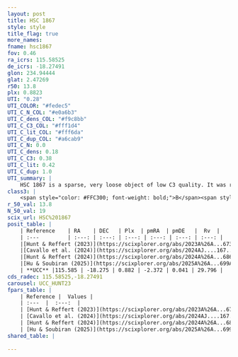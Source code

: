 ```yaml
---
layout: post
title: HSC 1867
style: style
title_flag: true
more_names: 
fname: hsc1867
fov: 0.46
ra_icrs: 115.58525
de_icrs: -18.27491
glon: 234.94444
glat: 2.47269
r50: 13.8
plx: 0.8823
UTI: "0.28"
UTI_COLOR: "#fedec5"
UTI_C_N_COL: "#e0a6b3"
UTI_C_dens_COL: "#f9c8bb"
UTI_C_C3_COL: "#fff1d4"
UTI_C_lit_COL: "#fff6da"
UTI_C_dup_COL: "#a6cab9"
UTI_C_N: 0.0
UTI_C_dens: 0.18
UTI_C_C3: 0.38
UTI_C_lit: 0.42
UTI_C_dup: 1.0
UTI_summary: |
    HSC 1867 is a sparse, very loose object of low C3 quality. It was recently reported in the literature.<br><br><span style="color: #99180f; font-weight: bold;">Warning: </span>contains less than 25 stars with <i>P>0.5</i> estimated.
class3: |
    <span style="color: #FFC300; font-weight: bold;">B</span><span style="color: red; font-weight: bold;">C</span>
r_50_val: 13.8
N_50_val: 19
scix_url: HSC%201867
posit_table: |
    | Reference    | RA    | DEC   | Plx  | pmRA  | pmDE   |  Rv  |
    | :---         | :---: | :---: | :---: | :---: | :---: | :---: |
    |[Hunt & Reffert (2023)](https://scixplorer.org/abs/2023A%26A...673A.114H) | 115.75 | -18.481 | 0.878 | -2.371 | 0.039 | 37.421 |
    |[Cavallo et al. (2024)](https://scixplorer.org/abs/2024AJ....167...12C) | 115.645 | -18.326 | 0.876 | -- | -- | -- |
    |[Hunt & Reffert (2024)](https://scixplorer.org/abs/2024A%26A...686A..42H) | 115.75 | -18.481 | 0.878 | -2.371 | 0.039 | 37.421 |
    |[Hu & Soubiran (2025)](https://scixplorer.org/abs/2025A%26A...699A.246H) | 115.645 | -18.326 | -- | -- | -- | -- |
    | **UCC** |115.585 | -18.275 | 0.882 | -2.372 | 0.041 | 29.796 | 
cds_radec: 115.58525,-18.27491
carousel: UCC_HUNT23
fpars_table: |
    | Reference |  Values |
    | :---  |  :---:  |
    | [Hunt & Reffert (2023)](https://scixplorer.org/abs/2023A%26A...673A.114H) | `AV50=0.278, diffAV50=0.463, MOD50=10.156, logAge50=8.297` |
    | [Cavallo et al. (2024)](https://scixplorer.org/abs/2024AJ....167...12C) | `AV50=0.57, dMod50=10.29, logAge50=8.74, [Fe/H]50=-0.38` |
    | [Hunt & Reffert (2024)](https://scixplorer.org/abs/2024A%26A...686A..42H) | `MassJ=46.0273` |
    | [Hu & Soubiran (2025)](https://scixplorer.org/abs/2025A%26A...699A.246H) | `MA22=-0.14, MA23f=-0.13, MZ23=-0.08, MK24=-0.11, MF24=-0.02` |
shared_table: |
    
---
```

